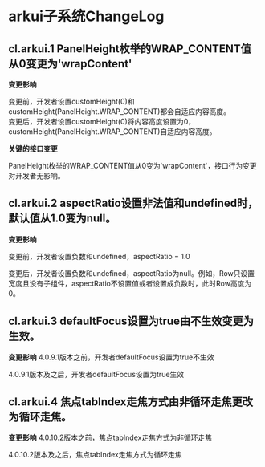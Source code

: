 # arkui子系统ChangeLog

## cl.arkui.1 PanelHeight枚举的WRAP_CONTENT值从0变更为'wrapContent'

**变更影响**

变更前，开发者设置customHeight(0)和customHeight(PanelHeight.WRAP_CONTENT)都会自适应内容高度。</br>
变更后，开发者设置customHeight(0)将内容高度设置为0，customHeight(PanelHeight.WRAP_CONTENT)自适应内容高度。

**关键的接口变更**

PanelHeight枚举的WRAP_CONTENT值从0变为'wrapContent'，接口行为变更对开发者无影响。

## cl.arkui.2 aspectRatio设置非法值和undefined时，默认值从1.0变为null。

**变更影响**

变更前，开发者设置负数和undefined，aspectRatio = 1.0

变更后，开发者设置负数和undefined，aspectRatio为null。例如，Row只设置宽度且没有子组件，aspectRatio不设置值或者设置成负数时，此时Row高度为0。

## cl.arkui.3 defaultFocus设置为true由不生效变更为生效。

**变更影响**
4.0.9.1版本之前，开发者defaultFocus设置为true不生效

4.0.9.1版本及之后，开发者defaultFocus设置为true生效

## cl.arkui.4 焦点tabIndex走焦方式由非循环走焦更改为循环走焦。

**变更影响**
4.0.10.2版本之前，焦点tabIndex走焦方式为非循环走焦

4.0.10.2版本及之后，焦点tabIndex走焦方式为循环走焦